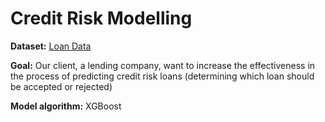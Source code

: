 # Credit Risk Modelling

**Dataset:** [Loan Data](https://www.kaggle.com/datasets/devanshi23/loan-data-2007-2014)

**Goal:** Our client, a lending company, want to increase the effectiveness in the process of predicting credit risk loans (determining which loan should be accepted or rejected)

**Model algorithm:** XGBoost

